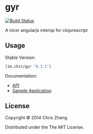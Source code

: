 # gyr

[![Build Status](https://travis-ci.org/purnam/gyr.png?branch=master)](https://travis-ci.org/purnam/gyr)

A nicer angularjs interop for clojurescript

## Usage

Stable Version: 

```clojure
[im.chit/gyr "0.3.1"] 
```

Documentation:

- [API](http://purnam.github.io/gyr/)
- [Sample Application](https://github.com/purnam/example.gyr)

## License

Copyright © 2014 Chris Zheng

Distributed under the The MIT License.
